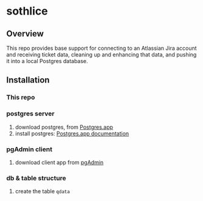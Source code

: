 # sothlice

## Overview
This repo provides base support for connecting to an Atlassian Jira account and receiving ticket data, cleaning up and enhancing that data, and pushing it into a local Postgres database.


## Installation
### This repo


### postgres server
1. download postgres, from [Postgres.app](https://postgresapp.com/downloads.html)
2. install postgres: [Postgres.app documentation](https://postgresapp.com/documentation/install.html)

### pgAdmin client
1. download client app from [pgAdmin](https://www.pgadmin.org/download/pgadmin-4-macos/)

### db & table structure
1. create the table `qdata`

